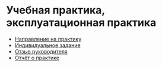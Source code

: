 # Учебная практика, эксплуатационная практика

* [Направление на практику](assignment)
* [Индивидуальное задание](task)
* [Отзыв руководителя](feedback)
* [Отчёт о практике](report)
